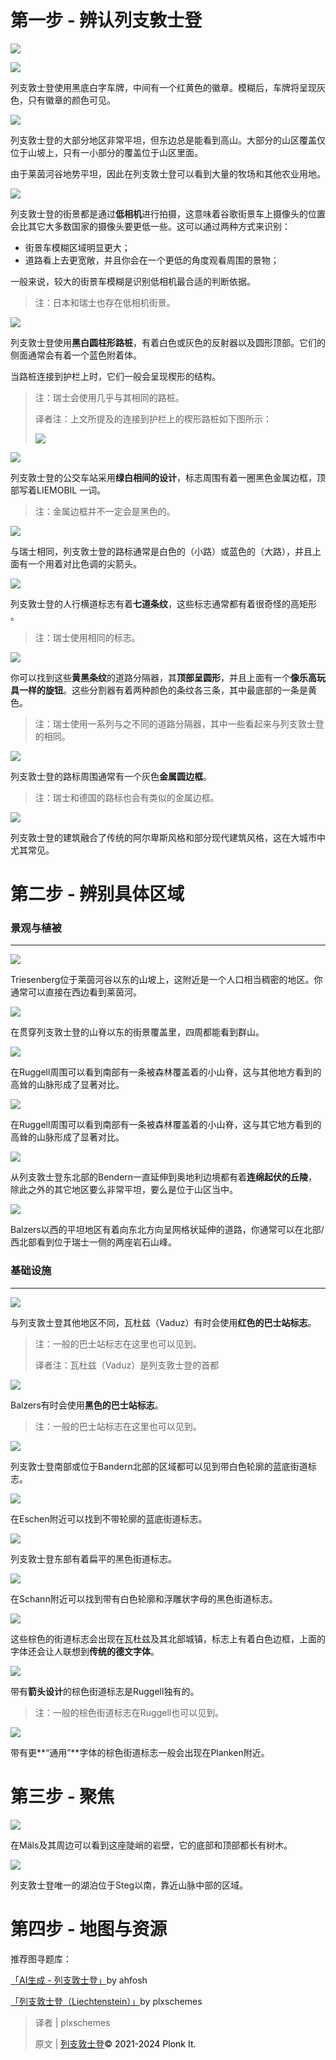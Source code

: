 # 第一步 - 辨认列支敦士登
![](https://cdn.nlark.com/yuque/0/2024/png/46298828/1727883093806-34e75cb4-ab65-464f-940c-5ff2f6517fc9.png)

![](https://cdn.nlark.com/yuque/0/2024/png/46298828/1727883067469-9b53a592-634d-4ea0-8de3-15cffc0c84d2.png)

列支敦士登使用黑底白字车牌，中间有一个红黄色的徽章。模糊后，车牌将呈现灰色，只有徽章的颜色可见。

![](https://cdn.nlark.com/yuque/0/2024/png/46298828/1727883127919-a5cc3652-701b-4132-bcda-a91aeb432461.png)

列支敦士登的大部分地区非常平坦，但东边总是能看到高山。大部分的山区覆盖仅位于山坡上，只有一小部分的覆盖位于山区里面。

由于莱茵河谷地势平坦，因此在列支敦士登可以看到大量的牧场和其他农业用地。

![](https://cdn.nlark.com/yuque/0/2024/png/46298828/1727883154847-637951b6-c168-42a4-b8f8-7c0b4fc578c6.png)

列支敦士登的街景都是通过**低相机**进行拍摄，这意味着谷歌街景车上摄像头的位置会比其它大多数国家的摄像头要更低一些。这可以通过两种方式来识别：

+ 街景车模糊区域明显更大；
+ 道路看上去更宽敞，并且你会在一个更低的角度观看周围的景物；

一般来说，较大的街景车模糊是识别低相机最合适的判断依据。

> 注：日本和瑞士也存在低相机街景。
>

![](https://cdn.nlark.com/yuque/0/2024/png/46298828/1727883195310-100576fa-7117-436f-96c3-5c266674846e.png)

列支敦士登使用**黑白圆柱形路桩**，有着白色或灰色的反射器以及圆形顶部。它们的侧面通常会有着一个蓝色附着体。

当路桩连接到护栏上时，它们一般会呈现楔形的结构。

> 注：瑞士会使用几乎与其相同的路桩。
>
> 译者注：上文所提及的连接到护栏上的楔形路桩如下图所示：
>
> ![](https://cdn.nlark.com/yuque/0/2024/png/46298828/1727883275916-d015f2e3-98d9-4190-8283-6a705b638ad0.png)
>

![](https://cdn.nlark.com/yuque/0/2024/png/46298828/1727883298924-cc1408a3-4d62-4e40-8786-ff4fe19cdfb2.png)

列支敦士登的公交车站采用**绿白相间的设计**，标志周围有着一圈黑色金属边框，顶部写着LIEMOBIL 一词。

> 注：金属边框并不一定会是黑色的。
>

![](https://cdn.nlark.com/yuque/0/2024/png/46298828/1727883317248-bc68e22b-facd-45e0-bd39-fedfd8a0a2ac.png)

与瑞士相同，列支敦士登的路标通常是白色的（小路）或蓝色的（大路），并且上面有一个用着对比色调的尖箭头。

![](https://cdn.nlark.com/yuque/0/2024/png/46298828/1727883316709-cd307411-773c-45b8-a1b2-c284acc367c1.png)

列支敦士登的人行横道标志有着**七道条纹**，这些标志通常都有着很奇怪的高矩形 。

> 注：瑞士使用相同的标志。
>

![](https://cdn.nlark.com/yuque/0/2024/png/46298828/1727883317758-08ee76a3-4ca7-4893-8bd0-188c977cd991.png)

你可以找到这些**黄黑条纹**的道路分隔器，其**顶部呈圆形**，并且上面有一个**像乐高玩具一样的旋钮**。这些分割器有着两种颜色的条纹各三条，其中最底部的一条是黄色。

> 注：瑞士使用一系列与之不同的道路分隔器，其中一些看起来与列支敦士登的相同。
>

![](https://cdn.nlark.com/yuque/0/2024/png/46298828/1727883318218-dbe83379-6658-4ebe-bd60-82178c484b5a.png)

列支敦士登的路标周围通常有一个灰色**金属圆边框**。

> 注：瑞士和德国的路标也会有类似的金属边框。
>

![](https://cdn.nlark.com/yuque/0/2024/png/46298828/1727883318746-f1020697-8d96-4bc3-be15-8930699a3bf5.png)

列支敦士登的建筑融合了传统的阿尔卑斯风格和部分现代建筑风格，这在大城市中尤其常见。

# 第二步 - 辨别具体区域
### 景观与植被
---

![](https://cdn.nlark.com/yuque/0/2024/png/46298828/1727883502560-be5298e0-050c-4825-a6e3-ce343288e609.png)

Triesenberg位于莱茵河谷以东的山坡上，这附近是一个人口相当稠密的地区。你通常可以直接在西边看到莱茵河。

![](https://cdn.nlark.com/yuque/0/2024/png/46298828/1727883502913-13d0d58a-a86b-47aa-afaf-47cfff8de2ca.png)

在贯穿列支敦士登的山脊以东的街景覆盖里，四周都能看到群山。

![](https://cdn.nlark.com/yuque/0/2024/png/46298828/1727883502290-0ae17e4f-f09a-49f5-96a8-deb68e9f737f.png)

在Ruggell周围可以看到南部有一条被森林覆盖着的小山脊，这与其他地方看到的高耸的山脉形成了显著对比。

![](https://cdn.nlark.com/yuque/0/2024/png/46298828/1727883504152-60f5cd2c-2a21-448e-a232-f4fd6ed7b8de.png)

在Ruggell周围可以看到南部有一条被森林覆盖着的小山脊，这与其它地方看到的高耸的山脉形成了显著对比。

![](https://cdn.nlark.com/yuque/0/2024/png/46298828/1727883504870-6b9d2506-dded-4f53-bda8-83d3b3fa41ec.png)

从列支敦士登东北部的Bendern一直延伸到奥地利边境都有着**连绵起伏的丘陵**，除此之外的其它地区要么非常平坦，要么是位于山区当中。

![](https://cdn.nlark.com/yuque/0/2024/png/46298828/1727883505784-fab93959-fb7d-431e-8063-d1c97f764e8d.png)

Balzers以西的平坦地区有着向东北方向呈网格状延伸的道路，你通常可以在北部/西北部看到位于瑞士一侧的两座岩石山峰。

### 基础设施
---

![](https://cdn.nlark.com/yuque/0/2024/png/46298828/1727883595256-fdd984d9-d51a-4ce3-bcf6-9956faf3c021.png)

与列支敦士登其他地区不同，瓦杜兹（Vaduz）有时会使用**红色的巴士站标志**。

> 注：一般的巴士站标志在这里也可以见到。
>
> 译者注：瓦杜兹（Vaduz）是列支敦士登的首都
>

![](https://cdn.nlark.com/yuque/0/2024/png/46298828/1727883594507-5292c00d-d026-46ee-81cd-f031b32721b6.png)

Balzers有时会使用**黑色的巴士站标志**。

> 注：一般的巴士站标志在这里也可以见到。
>

![](https://cdn.nlark.com/yuque/0/2024/png/46298828/1727883594876-8489ae44-5581-4913-bdcb-3af326885b37.png)

列支敦士登南部或位于Bandern北部的区域都可以见到带白色轮廓的蓝底街道标志。

![](https://cdn.nlark.com/yuque/0/2024/png/46298828/1727883594534-228910cd-d425-4b2c-ae18-651bdacb05a6.png)

在Eschen附近可以找到不带轮廓的蓝底街道标志。

![](https://cdn.nlark.com/yuque/0/2024/png/46298828/1727883596457-3905be08-939a-4585-9c5b-ae79a760edd5.png)

列支敦士登东部有着扁平的黑色街道标志。

![](https://cdn.nlark.com/yuque/0/2024/png/46298828/1727883597299-4cd6c911-7d40-418e-86ef-c8d7f881a133.png)

在Schann附近可以找到带有白色轮廓和浮雕状字母的黑色街道标志。

![](https://cdn.nlark.com/yuque/0/2024/png/46298828/1727883597512-d6feffdc-01c8-47f3-95b2-3b9e47562807.png)

这些棕色的街道标志会出现在瓦杜兹及其北部城镇，标志上有着白色边框，上面的字体还会让人联想到**传统的德文字体**。

![](https://cdn.nlark.com/yuque/0/2024/png/46298828/1727883597245-addae763-4b70-4143-afbc-bfc995cbf081.png)

带有**箭头设计**的棕色街道标志是Ruggell独有的。

> 注：一般的棕色街道标志在Ruggell也可以见到。
>

![](https://cdn.nlark.com/yuque/0/2024/png/46298828/1727883597883-8f437dc9-e65a-4f52-8cde-60f8fd35717c.png)

带有更**“通用”**字体的棕色街道标志一般会出现在Planken附近。

# 第三步 - 聚焦
![](https://cdn.nlark.com/yuque/0/2024/png/46298828/1727883805683-5c523722-4075-4fb1-9945-59aa4c5cad79.png)

在Mäls及其周边可以看到这座陡峭的岩壁，它的底部和顶部都长有树木。

![](https://cdn.nlark.com/yuque/0/2024/png/46298828/1727883808202-e169e432-ea35-4676-9310-9c6c5fb08602.png)

列支敦士登唯一的湖泊位于Steg以南，靠近山脉中部的区域。

# 第四步 - 地图与资源
推荐图寻题库：

[「AI生成 - 列支敦士登」](https://tuxun.fun/map/27404)by ahfosh

[「列支敦士登（Liechtenstein）」](https://tuxun.fun/map/27445)by plxschemes



> 译者 | plxschemes
>
> 原文 | [列支敦士登](https://www.plonkit.net/liechtenstein)<font style="color:rgb(0, 0, 0);">©</font><font style="color:rgb(0, 0, 0);"> 2021-2024 Plonk It.</font>
>



